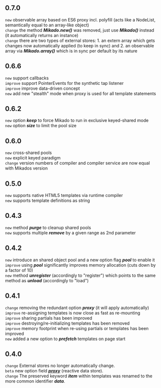 ## 0.7.0
`new` observable array based on ES6 proxy incl. polyfill (acts like a NodeList, semantically equal to an array-like object)<br>
`change` the method ___Mikado.new()___ was removed, just use ___Mikado()___ instead (it automatically returns an instance)<br>
`change` there are two types of external stores: 1. an extern array which gets changes now automatically applied (to keep in sync) and 2. an observable array via ___Mikado.array()___ which is in sync per default by its nature

## 0.6.6
`new` support callbacks<br>
`improve` support PointerEvents for the synthetic tap listener<br>
`improve` improve data-driven concept<br>
`new` add new "stealth" mode when proxy is used for all template statements<br>

## 0.6.2
`new` option ___keep___ to force Mikado to run in exclusive keyed-shared mode<br>
`new` option ___size___ to limit the pool size<br>

## 0.6.0
`new` cross-shared pools<br>
`new` explicit keyed paradigm<br>
`change` version numbers of compiler and compiler service are now equal with Mikados version<br>

## 0.5.0
`new` supports native HTML5 templates via runtime compiler<br>
`new` supports template definitions as string<br>

## 0.4.3
`new` method ___purge___ to cleanup shared pools<br>
`new` supports multiple ___remove___ by a given range as 2nd parameter<br>

## 0.4.2
`new` introduce an shared object pool and a new option flag ___pool___ to enable it<br>
`improve` using ___pool___ significantly improves memory allocation (cuts down by a factor of 10)<br>
`new` method ___unregister___ (accordingly to "register") which points to the same method as ___unload___ (accordingly to "load")<br>

## 0.4.1
`change` removing the redundant option ___proxy___ (it will apply automatically)<br>
`improve` re-assigning templates is now close as fast as re-mounting<br>
`improve` sharing partials has been improved<br>
`improve` destroying/re-initializing templates has been removed<br>
`improve` memory footprint when re-using partials or templates has been improved<br>
`new` added a new option to ___prefetch___ templates on page start

## 0.4.0
`change` External stores no longer automatically change.<br>
`beta` new option field ___<a href="#proxy">proxy</a>___ (reactive data store).<br>
`change` The preserved keyword ___item___ within templates was renamed to the more common identifier ___data___.<br>
